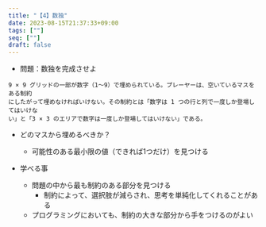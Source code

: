 ```yaml
---
title: "【4】数独"
date: 2023-08-15T21:37:33+09:00
tags: [""]
seq: [""]
draft: false
---
```


- 問題：数独を完成させよ

```
9 × 9 グリッドの一部が数字（1～9）で埋められている。プレーヤーは、空いているマスをある制約
にしたがって埋めなければいけない。その制約とは「数字は 1 つの行と列で一度しか登場してはいけな
い」と「3 × 3 のエリアで数字は一度しか登場してはいけない」である。
```

- どのマスから埋めるべきか？
  - 可能性のある最小限の値（できれば1つだけ）を見つける

- 学べる事
  - 問題の中から最も制約のある部分を見つける
    - 制約によって、選択肢が減らされ、思考を単純化してくれることがある
  - プログラミングにおいても、制約の大きな部分から手をつけるのがよい